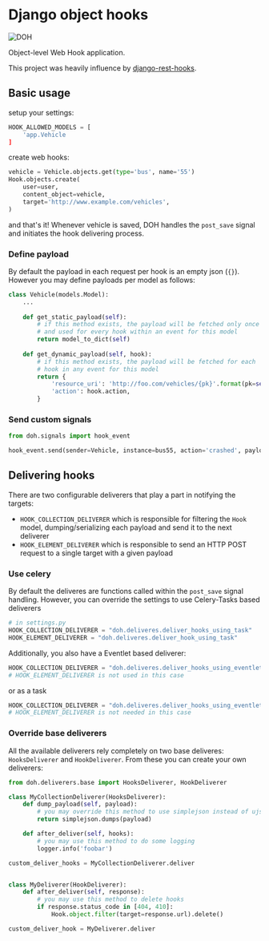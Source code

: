 # Django object hooks

![DOH](http://www.recreateweb.com.au/wp-content/uploads/2014/02/homer-computer-doh.jpg)

Object-level Web Hook application. 

This project was heavily influence by [django-rest-hooks](https://github.com/zapier/django-rest-hooks).


## Basic usage

setup your settings:

```python
HOOK_ALLOWED_MODELS = [
    'app.Vehicle
]
```

create web hooks:

```python
vehicle = Vehicle.objects.get(type='bus', name='55')
Hook.objects.create(
    user=user, 
    content_object=vehicle,
    target='http://www.example.com/vehicles',
)
```

and that's it! 
Whenever vehicle is saved, DOH handles the `post_save` signal and initiates the hook delivering process.


### Define payload

By default the payload in each request per hook is an empty json (`{}`). However you may define payloads per model as follows:

```python
class Vehicle(models.Model):
    ...
    
    def get_static_payload(self):
        # if this method exists, the payload will be fetched only once
        # and used for every hook within an event for this model
        return model_to_dict(self)
        
    def get_dynamic_payload(self, hook):
        # if this method exists, the payload will be fetched for each
        # hook in any event for this model
        return {
            'resource_uri': 'http://foo.com/vehicles/{pk}'.format(pk=self.pk)
            'action': hook.action,
        }
```

### Send custom signals

```python
from doh.signals import hook_event

hook_event.send(sender=Vehicle, instance=bus55, action='crashed', payload={})
```


## Delivering hooks

There are two configurable deliverers that play a part in notifying the targets:

- `HOOK_COLLECTION_DELIVERER` which is responsible for filtering the `Hook` model, dumping/serializing each payload and send it to the next deliverer
- `HOOK_ELEMENT_DELIVERER` which is responsible to send an HTTP POST request to a single target with a given payload


### Use celery

By default the deliveres are functions called within the `post_save` signal handling. However, you can override the settings to use Celery-Tasks based deliverers

```python
# in settings.py
HOOK_COLLECTION_DELIVERER = "doh.deliveres.deliver_hooks_using_task"
HOOK_ELEMENT_DELIVERER = "doh.deliveres.deliver_hook_using_task"
```

Additionally, you also have a Eventlet based deliverer:

```python
HOOK_COLLECTION_DELIVERER = "doh.deliveres.deliver_hooks_using_eventlet"
# HOOK_ELEMENT_DELIVERER is not used in this case
```

or as a task

```python
HOOK_COLLECTION_DELIVERER = "doh.deliveres.deliver_hooks_using_eventlet_task"
# HOOK_ELEMENT_DELIVERER is not needed in this case
```

### Override base deliverers

All the available deliverers rely completely on two base deliveres: `HooksDeliverer` and `HookDeliverer`. From these you can create your own deliverers:

```python
from doh.deliverers.base import HooksDeliverer, HookDeliverer

class MyCollectionDeliverer(HooksDeliverer):
    def dump_payload(self, payload):
        # you may override this method to use simplejson instead of ujson
        return simplejson.dumps(payload)

    def after_deliver(self, hooks):
        # you may use this method to do some logging
        logger.info('foobar')

custom_deliver_hooks = MyCollectionDeliverer.deliver


class MyDeliverer(HookDeliverer):
    def after_deliver(self, response):
        # you may use this method to delete hooks
        if response.status_code in [404, 410]:
            Hook.object.filter(target=response.url).delete()            

custom_deliver_hook = MyDeliverer.deliver
```

